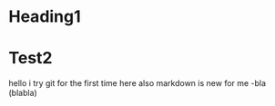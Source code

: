 # Heading1
# Test2

hello i try git for the first time here
also markdown is new for me
  -bla
    (blabla)
